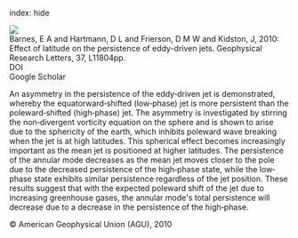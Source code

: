 index: hide

<div class="Citation">
    <div class="Citation-thumb CitationThumb-linked"  data-href="https://doi.org/10.1029/2010gl043199">
      <img src="https://static.claimspace.cloud/climate-study-static/refs/thumbs/14/Barnes_et_al_2010-thumb.png" />
    </div>

  <div class="Citation-body">
    <div class="Citation-text">Barnes, E A and Hartmann, D L and Frierson, D M W and Kidston, J, 2010: Effect of latitude on the persistence of eddy-driven jets. <span class="Article-journal">Geophysical Research Letters, </span><span class="Article-volume">37, </span>L11804pp.</div>
    <div class="Citation-links">
      <div class="CitationLink" data-href="https://doi.org/10.1029/2010gl043199">
        <div class="CitationLink-icon CitationLink-Doi"></div>
        <div class="CitationLink-text">DOI</div>
      </div>
      <div class="CitationLink" data-href="https://scholar.google.com/scholar?q=10.1029/2010gl043199">
        <div class="CitationLink-icon CitationLink-Scholar"></div>
        <div class="CitationLink-text">Google Scholar</div>
      </div>
    </div>
  </div>
</div>

An asymmetry in the persistence of the eddy‐driven jet is demonstrated, whereby the equatorward‐shifted (low‐phase) jet is more persistent than the poleward‐shifted (high‐phase) jet. The asymmetry is investigated by stirring the non‐divergent vorticity equation on the sphere and is shown to arise due to the sphericity of the earth, which inhibits poleward wave breaking when the jet is at high latitudes. This spherical effect becomes increasingly important as the mean jet is positioned at higher latitudes. The persistence of the annular mode decreases as the mean jet moves closer to the pole due to the decreased persistence of the high‐phase state, while the low‐phase state exhibits similar persistence regardless of the jet position. These results suggest that with the expected poleward shift of the jet due to increasing greenhouse gases, the annular mode's total persistence will decrease due to a decrease in the persistence of the high‐phase.

<div class="Citation-copy">
&copy; American Geophysical Union (AGU), 2010
</div>